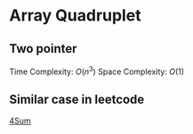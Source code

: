 # Array Quadruplet

## Two pointer

Time Complexity: $O(n^3)$
Space Complexity: $O(1)$

## Similar case in leetcode

[4Sum](https://leetcode.com/problems/4sum/)
